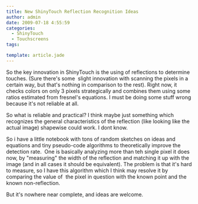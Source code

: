 ```yaml
---
title: New ShinyTouch Reflection Recognition Ideas
author: admin
date: 2009-07-18 4:55:59
categories:
  - ShinyTouch
  - Touchscreens
tags: 

template: article.jade
---
```


So the key innovation in ShinyTouch is the using of reflections to determine touches. (Sure there's some  slight innovation with scanning the pixels in a certain way, but that's nothing in comparison to the rest). Right now, it checks colors on only 3 pixels strategically and combines them using some ratios estimated from fresnel's equations. I must be doing some stuff wrong because it's not reliable at all.

So what is reliable and practical? I think maybe just something which recognizes the general characteristics of the reflection (like looking like the actual image) shapewise could work. I dont know.

So i have a little notebook with tons of random sketches on ideas and equations and tiny pseudo-code algorithms to theoretically improve the detection rate.  One is basically analyzing more than teh single pixel it does now, by "measuring" the width of the reflection and matching it up with the image (and in all cases it should be equivalent). The problem is that it's hard to measure, so I have this algorithm which I think may resolve it by comparing the value of  the pixel in question with the known point and the known non-reflection.

But it's nowhere near complete, and ideas are welcome.
